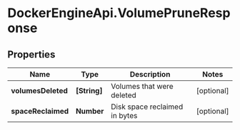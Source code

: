 # DockerEngineApi.VolumePruneResponse

## Properties

Name | Type | Description | Notes
------------ | ------------- | ------------- | -------------
**volumesDeleted** | **[String]** | Volumes that were deleted | [optional] 
**spaceReclaimed** | **Number** | Disk space reclaimed in bytes | [optional] 


